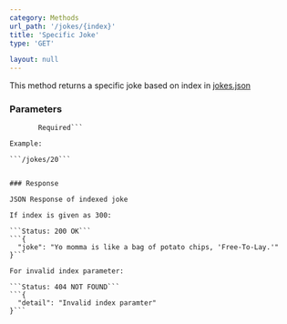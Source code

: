 ```yaml
---
category: Methods
url_path: '/jokes/{index}'
title: 'Specific Joke'
type: 'GET'

layout: null
---
```


This method returns a specific joke based on index in [jokes.json](https://github.com/beanboi7/yomomma-apiv2/blob/master/jokes.json)

### Parameters

```index: Returns joke of the given index. 
       Required```

Example: 

```/jokes/20```


### Response

JSON Response of indexed joke

If index is given as 300:

```Status: 200 OK```
```{
  "joke": "Yo momma is like a bag of potato chips, 'Free-To-Lay.'"
}```

For invalid index parameter:

```Status: 404 NOT FOUND```
```{
  "detail": "Invalid index paramter"
}```